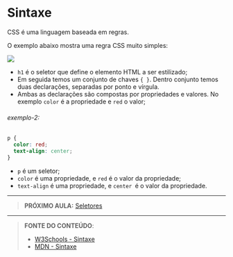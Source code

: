 # Sintaxe

CSS é uma linguagem baseada em regras. 

O exemplo abaixo mostra uma regra CSS muito simples:

![](F:\guia-css3\conteudo\01-introducao\aulas\1.3-sintaxe\img_selector.gif)

- `h1` é o seletor que define o elemento HTML a ser estilizado;
- Em seguida temos um conjunto de chaves `{ }`. Dentro conjunto temos duas declarações, separadas por ponto e vírgula. 
- Ambas as declarações são compostas por propriedades e valores. No exemplo `color` é a propriedade e `red` o valor;

###### exemplo-2:

``` css
p {
  color: red;
  text-align: center;
}
```

- `p` é um seletor;
- `color` é uma propriedade, e `red` é o valor da propriedade;
- `text-align` é uma propriedade, e `center `é o valor da propriedade.

***

> **PRÓXIMO AULA:** [Seletores](../1.4-seletores)

***


> **FONTE DO CONTEÚDO**:
>
> - [W3Schools - Sintaxe](https://www.w3schools.com/css/css_syntax.asp)
> - [MDN - Sintaxe](https://developer.mozilla.org/en-US/docs/Learn/CSS/First_steps/What_is_CSS#css_syntax)
